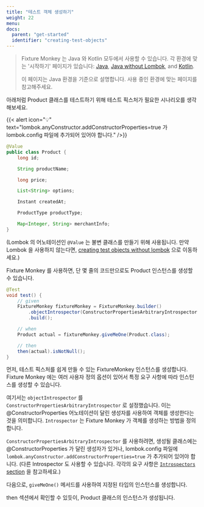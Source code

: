 ```yaml
---
title: "테스트 객체 생성하기"
weight: 22
menu:
docs:
  parent: "get-started"
  identifier: "creating-test-objects"
---
```


> Fixture Monkey 는 Java 와 Kotlin 모두에서 사용할 수 있습니다.
> 각 환경에 맞는 '시작하기' 페이지가 있습니다: [Java](../creating-test-objects), [Java without Lombok](../creating-test-objects-without-lombok), and [Kotlin](../creating-objects-in-kotlin).
> 
> 이 페이지는 Java 환경을 기준으로 설명합니다. 사용 중인 환경에 맞는 페이지를 참고해주세요.

아래처럼 Product 클래스를 테스트하기 위해 테스트 픽스처가 필요한 시나리오를 생각해보세요.

{{< alert icon="💡" text="lombok.anyConstructor.addConstructorProperties=true 가 lombok.config 파일에 추가되어 있어야 합니다." />}}

```java
@Value
public class Product {
    long id;

    String productName;

    long price;

    List<String> options;

    Instant createdAt;

    ProductType productType;

    Map<Integer, String> merchantInfo;
}
```

(Lombok 의 어노테이션인 `@Value` 는 불변 클래스를 만들기 위해 사용됩니다. 만약 Lombok 을 사용하지 않는다면, [creating test objects without lombok](../creating-test-objects-without-lombok) 으로 이동하세요.)

Fixture Monkey 를 사용하면, 단 몇 줄의 코드만으로도 Product 인스턴스를 생성할 수 있습니다.

```java
@Test
void test() {
    // given
    FixtureMonkey fixtureMonkey = FixtureMonkey.builder()
        .objectIntrospector(ConstructorPropertiesArbitraryIntrospector.INSTANCE)
        .build();

    // when
    Product actual = fixtureMonkey.giveMeOne(Product.class);

    // then
    then(actual).isNotNull();
}
```

먼저, 테스트 픽스처를 쉽게 만들 수 있는 FixtureMonkey 인스턴스를 생성합니다.
Fixture Monkey 에는 여러 사용자 정의 옵션이 있어서 특정 요구 사항에 따라 인스턴스를 생성할 수 있습니다.

여기서는 `objectIntrospector` 를 `ConstructorPropertiesArbitraryIntrospector` 로 설정했습니다. 이는 @ConstructorProperties 어노테이션이 달린 생성자를 사용하여 객체를 생성한다는 것을 의미합니다.
`Introspector` 는 Fixture Monkey 가 객체를 생성하는 방법을 정의합니다.

`ConstructorPropertiesArbitraryIntrospector` 를 사용하려면, 생성될 클래스에는 @ConstructorProperties 가 달린 생성자가 있거나, lombok.config 파일에 `lombok.anyConstructor.addConstructorProperties=true` 가 추가되어 있어야 합니다.
(다른 Introspector 도 사용할 수 있습니다. 각각의 요구 사항은 [`Introspectors` section](../../generating-objects/introspector) 을 참고하세요.)

다음으로, `giveMeOne()` 메서드를 사용하여 지정된 타입의 인스턴스를 생성합니다.

then 섹션에서 확인할 수 있듯이, Product 클래스의 인스턴스가 생성됩니다.
